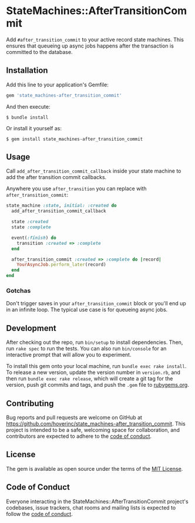 # StateMachines::AfterTransitionCommit

Add `#after_transition_commit` to your active record state machines. This ensures that queueing up async jobs happens after the transaction is committed to the database.

## Installation

Add this line to your application's Gemfile:

```ruby
gem 'state_machines-after_transition_commit'
```

And then execute:

    $ bundle install

Or install it yourself as:

    $ gem install state_machines-after_transition_commit

## Usage

Call `add_after_transition_commit_callback` inside your state machine to add the after transition commit callbacks.

Anywhere you use `after_transition` you can replace with `after_transition_commit`:

```ruby
state_machine :state, initial: :created do
  add_after_transition_commit_callback

  state :created
  state :complete

  event(:finish) do
    transition :created => :complete
  end

  after_transition_commit :created => :complete do |record|
    YourAsyncJob.perform_later(record)
  end
end
```

### Gotchas

Don't trigger saves in your `after_transition_commit` block or you'll end up in an infinite loop. The typical use case is for queueing async jobs.

## Development

After checking out the repo, run `bin/setup` to install dependencies. Then, run `rake spec` to run the tests. You can also run `bin/console` for an interactive prompt that will allow you to experiment.

To install this gem onto your local machine, run `bundle exec rake install`. To release a new version, update the version number in `version.rb`, and then run `bundle exec rake release`, which will create a git tag for the version, push git commits and tags, and push the `.gem` file to [rubygems.org](https://rubygems.org).

## Contributing

Bug reports and pull requests are welcome on GitHub at https://github.com/hoverinc/state_machines-after_transition_commit. This project is intended to be a safe, welcoming space for collaboration, and contributors are expected to adhere to the [code of conduct](https://github.com/hoverinc/state_machines-after_transition_commit/blob/master/CODE_OF_CONDUCT.md).


## License

The gem is available as open source under the terms of the [MIT License](https://opensource.org/licenses/MIT).

## Code of Conduct

Everyone interacting in the StateMachines::AfterTransitionCommit project's codebases, issue trackers, chat rooms and mailing lists is expected to follow the [code of conduct](https://github.com/[USERNAME]/state_machines-after_transition_commit/blob/master/CODE_OF_CONDUCT.md).
